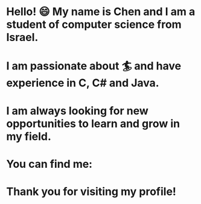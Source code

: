 
# Hello! :smile: My name is Chen and I am a student of computer science from Israel. 

# I am passionate about :surfer: and have experience in C, C# and Java. 

# I am always looking for new opportunities to learn and grow in my field.

# You can find me: 
<a href="https://www.instagram.com/yourusername/">
  <i class="fab fa-instagram"></i>
</a>


# Thank you for visiting my profile!




